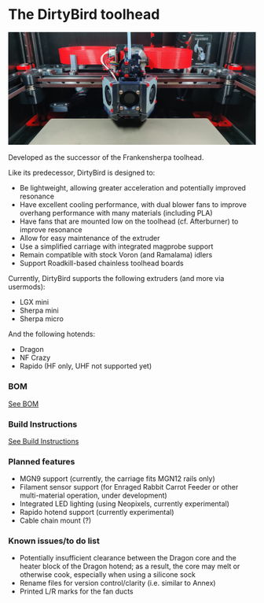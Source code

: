 # The DirtyBird toolhead

![DirtyBird Toolhead](./images/hero.jpg)

Developed as the successor of the Frankensherpa toolhead.

Like its predecessor, DirtyBird is designed to:

- Be lightweight, allowing greater acceleration and potentially improved resonance
- Have excellent cooling performance, with dual blower fans to improve overhang performance with many materials (including PLA)
- Have fans that are mounted low on the toolhead (cf. Afterburner) to improve resonance
- Allow for easy maintenance of the extruder
- Use a simplified carriage with integrated magprobe support
- Remain compatible with stock Voron (and Ramalama) idlers
- Support Roadkill-based chainless toolhead boards

Currently, DirtyBird supports the following extruders (and more via usermods):

- LGX mini
- Sherpa mini
- Sherpa micro

And the following hotends:

- Dragon
- NF Crazy
- Rapido (HF only, UHF not supported yet)

### BOM

[See BOM](./docs//bill-of-materials.md)

### Build Instructions

[See Build Instructions](./docs/build.md)

### Planned features

- MGN9 support (currently, the carriage fits MGN12 rails only)
- Filament sensor support (for Enraged Rabbit Carrot Feeder or other multi-material operation, under development)
- Integrated LED lighting (using Neopixels, currently experimental)
- Rapido hotend support (currently experimental)
- Cable chain mount (?)

### Known issues/to do list

- Potentially insufficient clearance between the Dragon core and the heater block of the Dragon hotend; as a result, the core may melt or otherwise cook, especially when using a silicone sock
- Rename files for version control/clarity (i.e. similar to Annex)
- Printed L/R marks for the fan ducts
